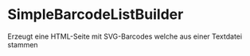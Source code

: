 # SimpleBarcodeListBuilder
Erzeugt eine HTML-Seite mit SVG-Barcodes welche aus einer Textdatei stammen
